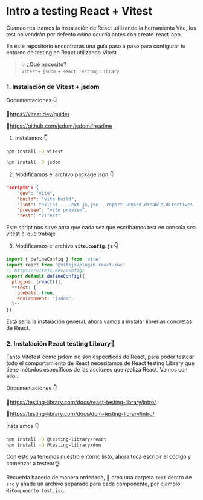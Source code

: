 # Intro a testing React + Vitest

Cuando realizamos la instalación de React utilizando la herramienta Vite, los test no vendrán por defecto cómo ocurría antes con create-react-app. 

En este repositorio encontrarás una guía paso a paso para configurar tu entorno de testing en React utilizando Vitest

> 💡 **¿Qué necesito?**  
> `vitest`+ `jsdom` + `React Testing Library`


### **1. Instalación de Vitest + jsdom**

Documentaciones 👇

📖https://vitest.dev/guide/

📖https://github.com/jsdom/jsdom#readme

1. instalamos 👇

```bash
npm install -D vitest
```

```bash
npm install -D jsdom
```


2. Modificamos el archivo package.json 👇 
```json
"scripts": {
    "dev": "vite",
    "build": "vite build",
    "lint": "eslint . --ext js,jsx --report-unused-disable-directives --max-warnings 0",
    "preview": "vite preview",
    "test": "vitest"
``` 
Este script nos sirve para que cada vez que escribamos test en consola sea vitest el que trabaje

3. Modificamos el archivo **`vite.config.js` 👇**

```jsx
import { defineConfig } from 'vite'
import react from '@vitejs/plugin-react-swc'
// https://vitejs.dev/config/
export default defineConfig({
  plugins: [react()],
  **test: {
    globals: true, 
    environment: 'jsdom',
  }**
})
```


Está sería la instalación general, ahora vamos a instalar librerias concretas de React.


### **2. Instalación React testing Library🐙**

Tanto Vitetest como jsdom no son específicos de React, para poder testear todo el comportamiento de React necesitamos de React testing Library que tiene métodos específicos de las acciones que realiza React. Vamos con ello…

Documentaciones 👇

📖https://testing-library.com/docs/react-testing-library/intro/

📖https://testing-library.com/docs/dom-testing-library/intro/

Instalamos 👇

```bash
npm install -D @testing-library/react
npm install -D @testing-library/dom
```
Con esto ya tenemos nuestro entorno listo, ahora toca escribir el código y comenzar a testear👌

Recuerda hacerlo de manera ordenada, 📁 crea una carpeta `test` dentro de `src` y añade un archivo separado para cada componente, por ejemplo: `MiComponente.test.jsx`.
